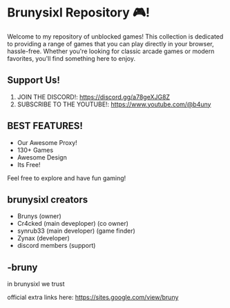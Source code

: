 # Brunysixl Repository 🎮!

Welcome to my repository of unblocked games! This collection is dedicated to providing a range of games that you can play directly in your browser, hassle-free. Whether you're looking for classic arcade games or modern favorites, you'll find something here to enjoy.

## Support Us!

1. JOIN THE DISCORD!: https://discord.gg/a78geXJG8Z
2. SUBSCRIBE TO THE YOUTUBE!: https://www.youtube.com/@b4uny

## BEST FEATURES!

- Our Awesome Proxy!
- 130+ Games
- Awesome Design
- Its Free!

Feel free to explore and have fun gaming!

## brunysixl creators
- Brunys (owner)
- Cr4cked (main deveploper) (co owner)
- synrub33 (main developer) (game finder)
- Zynax (developer)
- discord members (support)

## -bruny
in brunysixl we trust

official extra links here: https://sites.google.com/view/bruny

